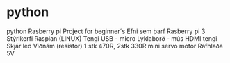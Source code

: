 # python
python Rasberry pi Project for beginner´s
Efni sem þarf
	Rasberry pi 3
	Stýrikerfi Raspian (LINUX)
	Tengi USB - micro
	Lyklaborð - mús
	HDMI tengi
	Skjár
	led
	Viðnám (resistor) 1 stk 470R, 2stk 330R
	mini servo motor
	Rafhlaða 5V


